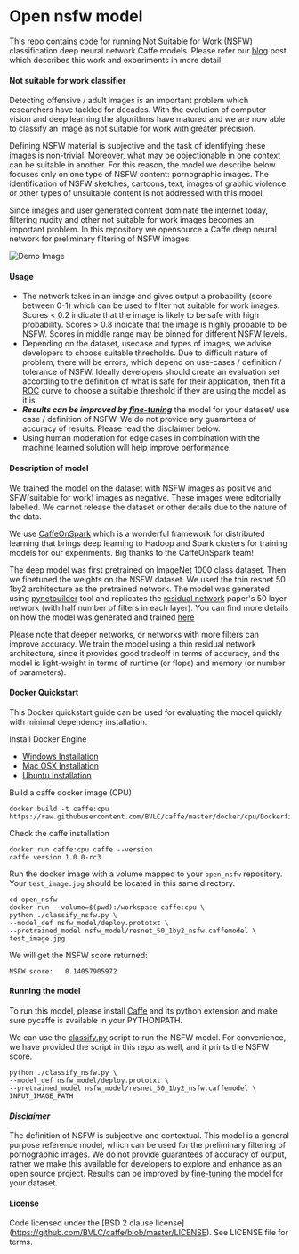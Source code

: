 # Open nsfw model
This repo contains code for running Not Suitable for Work (NSFW) classification deep neural network Caffe models. Please refer our [blog](https://yahooeng.tumblr.com/post/151148689421/open-sourcing-a-deep-learning-solution-for) post which describes this work and experiments in more detail.

#### Not suitable for work classifier
Detecting offensive / adult images is an important problem which researchers have tackled for decades. With the evolution of computer vision and deep learning the algorithms have matured and we are now able to classify an image as not suitable for work with greater precision.

Defining NSFW material is subjective and the task of identifying these images is non-trivial. Moreover, what may be objectionable in one context can be suitable in another. For this reason, the model we describe below focuses only on one type of NSFW content: pornographic images. The identification of NSFW sketches, cartoons, text, images of graphic violence, or other types of unsuitable content is not addressed with this model.

Since images and user generated content dominate the internet today, filtering nudity and other not suitable for work images becomes an important problem. In this repository we opensource a Caffe deep neural network for preliminary filtering of NSFW images. 

![Demo Image](https://66.media.tumblr.com/a24135a56ecf20d7efb81dda0f4ccbac/tumblr_inline_oebl0iNWRM1rilvr1_500.png "")


#### Usage

* The network takes in an image and gives output a probability (score between 0-1) which can be used to filter not suitable for work images. Scores < 0.2 indicate that the image is likely to be safe with high probability. Scores > 0.8 indicate that the image is highly probable to be NSFW. Scores in middle range may be binned for different NSFW levels. 
* Depending on the dataset, usecase and types of images, we advise developers to choose suitable thresholds. Due to difficult nature of problem, there will be errors, which depend on use-cases / definition / tolerance of NSFW.  Ideally developers should create an evaluation set according to the definition of what is safe for their application, then fit a [ROC](https://en.wikipedia.org/wiki/Receiver_operating_characteristic) curve to choose a suitable threshold if they are using the model as it is. 
* ***Results can be improved by [fine-tuning](http://caffe.berkeleyvision.org/gathered/examples/finetune_flickr_style.html)*** the model for your dataset/ use case / definition of NSFW. We do not provide any guarantees of accuracy of results. Please read the disclaimer below.
* Using human moderation for edge cases in combination with the machine learned solution will help improve performance.

#### Description of model
We trained the model on the dataset with NSFW images as positive and SFW(suitable for work) images as negative. These images were editorially labelled. We cannot release the dataset or other details due to the nature of the data. 

We use [CaffeOnSpark](https://github.com/yahoo/CaffeOnSpark) which is a wonderful framework for distributed learning that brings deep learning to Hadoop and Spark clusters for training models for our experiments. Big thanks to the CaffeOnSpark team!

The deep model was first pretrained on ImageNet 1000 class dataset. Then we finetuned the weights on the NSFW dataset.
We used the thin resnet 50 1by2 architecture as the pretrained network. The model was generated using [pynetbuilder](https://github.com/jay-mahadeokar/pynetbuilder) tool and replicates the [residual network](https://arxiv.org/pdf/1512.03385v1.pdf) paper's 50 layer network (with half number of filters in each layer).  You can find more details on how the model was generated and trained [here](https://github.com/jay-mahadeokar/pynetbuilder/tree/master/models/imagenet)

Please note that deeper networks, or networks with more filters can improve accuracy. We train the model using a thin residual network architecture, since it provides good tradeoff in terms of accuracy, and the model is light-weight in terms of runtime (or flops) and memory (or number of parameters).

#### Docker Quickstart
This Docker quickstart guide can be used for evaluating the model quickly with minimal dependency installation.

Install Docker Engine
- [Windows Installation](https://docs.docker.com/docker-for-windows/install/)
- [Mac OSX Installation](https://docs.docker.com/docker-for-mac/install/)
- [Ubuntu Installation](https://docs.docker.com/engine/installation/linux/ubuntu/)

Build a caffe docker image (CPU) 
```
docker build -t caffe:cpu https://raw.githubusercontent.com/BVLC/caffe/master/docker/cpu/Dockerfile
```

Check the caffe installation
```
docker run caffe:cpu caffe --version
caffe version 1.0.0-rc3
```

Run the docker image with a volume mapped to your `open_nsfw` repository. Your `test_image.jpg` should be located in this same directory.
```
cd open_nsfw
docker run --volume=$(pwd):/workspace caffe:cpu \
python ./classify_nsfw.py \
--model_def nsfw_model/deploy.prototxt \
--pretrained_model nsfw_model/resnet_50_1by2_nsfw.caffemodel \
test_image.jpg
```

We will get the NSFW score returned:
```
NSFW score:   0.14057905972
``` 
#### Running the model
To run this model, please install [Caffe](https://github.com/BVLC/caffe) and its python extension and make sure pycaffe is available in your PYTHONPATH.

We can use the [classify.py](https://github.com/BVLC/caffe/blob/master/python/classify.py) script to run the NSFW model. For convenience, we have provided the script in this repo as well, and it prints the NSFW score. 

 ```
 python ./classify_nsfw.py \
 --model_def nsfw_model/deploy.prototxt \
 --pretrained_model nsfw_model/resnet_50_1by2_nsfw.caffemodel \
 INPUT_IMAGE_PATH 
 ```
 
#### ***Disclaimer***
The definition of NSFW is subjective and contextual. This model is a general purpose reference model, which can be used for the preliminary filtering of pornographic images. We do not provide guarantees of accuracy of output, rather we make this available for developers to explore and enhance as an open source project. Results can be improved by [fine-tuning](http://caffe.berkeleyvision.org/gathered/examples/finetune_flickr_style.html) the model for your dataset.

#### License
Code licensed under the [BSD 2 clause license] (https://github.com/BVLC/caffe/blob/master/LICENSE). See LICENSE file for terms.


